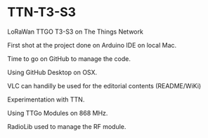 # TTN-T3-S3
 LoRaWan TTGO T3-S3 on The Things Network

First shot at the project done on Arduino IDE on local Mac.

Time to go on GitHub to manage the code.

Using GitHub Desktop on OSX.

VLC can handilly be used for the editorial contents (README/WiKi)

Experimentation with TTN.

Using TTGo Modules on 868 MHz.

RadioLib used to manage the RF module.
